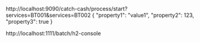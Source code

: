 http://localhost:9090/catch-cash/process/start?services=BT001&services=BT002
{
"property1": "value1",
"property2": 123,
"property3": true
}

http://localhost:1111/batch/h2-console
